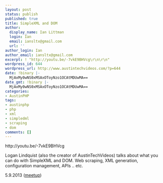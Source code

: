```yaml
---
layout: post
status: publish
published: true
title: SimpleXML and DOM
author:
  display_name: Ian Littman
  login: Ian
  email: iansltx@gmail.com
  url: ''
author_login: Ian
author_email: iansltx@gmail.com
excerpt: ! "http://youtu.be/-7vkE9BHVcg\r\n\r\n"
wordpress_id: 644
wordpress_url: http://www.austintechvideos.com/?p=644
date: !binary |-
  MjAxMy0wNS0xMSAxOToyNzo1OCAtMDUwMA==
date_gmt: !binary |-
  MjAxMy0wNS0xMSAxOToyNzo1OCAtMDUwMA==
categories:
- AustinPHP
tags:
- austinphp
- php
- xml
- simpledml
- scraping
- dom
comments: []
---
```

<p>http://youtu.be/-7vkE9BHVcg</p>
<p><a id="more"></a><a id="more-644"></a></p>
<p>Logan Lindquist (also the creator of AustinTechVideos) talks about what you can do with SimpleXML and DOM. Web scraping, XML generation, configuration management, APIs .. etc.</p>
<p>5.9.2013 (<a href="http://www.meetup.com/austinphp/events/110203872/">meetup</a>)</p>
